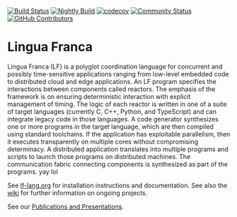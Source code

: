 [![Build Status](https://github.com/lf-lang/lingua-franca/workflows/CI/badge.svg)](https://github.com/lf-lang/lingua-franca/actions/)
[![Nightly Build](https://github.com/lf-lang/lingua-franca/actions/workflows/nightly-build.yml/badge.svg)](https://github.com/lf-lang/lingua-franca/actions/workflows/nightly-build.yml)
[![codecov](https://codecov.io/gh/lf-lang/lingua-franca/branch/master/graph/badge.svg?token=b7LrpihI5a)](https://codecov.io/gh/lf-lang/lingua-franca)
[![Community Status](https://img.shields.io/badge/Community-online-blue)](https://community.lf-lang.org/)
[![GitHub Contributors](https://img.shields.io/github/contributors/lf-lang/lingua-franca)](https://github.com/lf-lang/lingua-franca/graphs/contributors)

# Lingua Franca

Lingua Franca (LF) is a polyglot coordination language for concurrent and possibly time-sensitive applications ranging from low-level embedded code to distributed cloud and edge applications. An LF program specifies the interactions between components called reactors. The emphasis of the framework is on ensuring deterministic interaction with explicit management of timing. The logic of each reactor is written in one of a suite of target languages (currently C, C++, Python, and TypeScript) and can integrate legacy code in those languages. A code generator synthesizes one or more programs in the target language, which are then compiled using standard toolchains. If the application has exploitable parallelism, then it executes transparently on multiple cores without compromising determinacy. A distributed application translates into multiple programs and scripts to launch those programs on distributed machines. The communication fabric connecting components is synthesized as part of the programs.
yay
lol

See [lf-lang.org](https://lf-lang.org) for installation instructions and documentation. See also the [wiki](https://github.com/icyphy/lingua-franca/wiki) for further information on ongoing projects.

See our [Publications and Presentations](https://www.lf-lang.org/publications-and-presentations).


